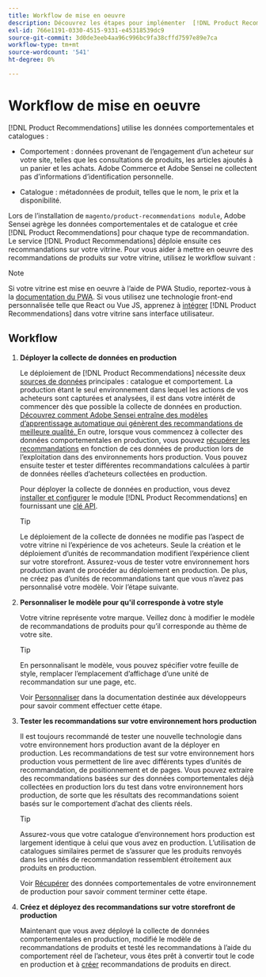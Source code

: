 ```yaml
---
title: Workflow de mise en oeuvre
description: Découvrez les étapes pour implémenter  [!DNL Product Recommendations] avec succès sur votre storefront.
exl-id: 766e1191-0330-4515-9331-e45318539dc9
source-git-commit: 3d0de3eeb4aa96c996bc9fa38cffd7597e89e7ca
workflow-type: tm+mt
source-wordcount: '541'
ht-degree: 0%

---
```


# Workflow de mise en oeuvre

[!DNL Product Recommendations] utilise les données comportementales et catalogues :

- Comportement : données provenant de l’engagement d’un acheteur sur votre site, telles que les consultations de produits, les articles ajoutés à un panier et les achats. Adobe Commerce et Adobe Sensei ne collectent pas d’informations d’identification personnelle.

- Catalogue : métadonnées de produit, telles que le nom, le prix et la disponibilité.

Lors de l’installation de `magento/product-recommendations module`, Adobe Sensei agrège les données comportementales et de catalogue et crée [!DNL Product Recommendations] pour chaque type de recommandation. Le service [!DNL Product Recommendations] déploie ensuite ces recommandations sur votre vitrine. Pour vous aider à mettre en oeuvre des recommandations de produits sur votre vitrine, utilisez le workflow suivant :

>[!NOTE]
>
> Si votre vitrine est mise en oeuvre à l’aide de PWA Studio, reportez-vous à la [documentation du PWA](https://developer.adobe.com/commerce/pwa-studio/integrations/product-recommendations/). Si vous utilisez une technologie front-end personnalisée telle que React ou Vue JS, apprenez à [intégrer](headless.md) [!DNL Product Recommendations] dans votre vitrine sans interface utilisateur.

## Workflow

1. **Déployer la collecte de données en production**

   Le déploiement de [!DNL Product Recommendations] nécessite deux [sources de données](type.md) principales : catalogue et comportement. La production étant le seul environnement dans lequel les actions de vos acheteurs sont capturées et analysées, il est dans votre intérêt de commencer dès que possible la collecte de données en production. [ Découvrez comment Adobe Sensei entraîne des modèles d’apprentissage automatique qui génèrent des recommandations de meilleure qualité. ](behavioral-data.md) En outre, lorsque vous commencez à collecter des données comportementales en production, vous pouvez [récupérer les recommandations](verify.md) en fonction de ces données de production lors de l’exploitation dans des environnements hors production. Vous pouvez ensuite tester et tester différentes recommandations calculées à partir de données réelles d’acheteurs collectées en production.

   Pour déployer la collecte de données en production, vous devez [installer et configurer](install-configure.md) le module [!DNL Product Recommendations] en fournissant une [clé API](https://experienceleague.adobe.com/docs/commerce-merchant-services/user-guides/integration-services/saas.html).

   >[!TIP]
   >
   > Le déploiement de la collecte de données ne modifie pas l’aspect de votre vitrine ni l’expérience de vos acheteurs. Seule la création et le déploiement d’unités de recommandation modifient l’expérience client sur votre storefront. Assurez-vous de tester votre environnement hors production avant de procéder au déploiement en production. De plus, ne créez pas d’unités de recommandations tant que vous n’avez pas personnalisé votre modèle. Voir l’étape suivante.

1. **Personnaliser le modèle pour qu&#39;il corresponde à votre style**

   Votre vitrine représente votre marque. Veillez donc à modifier le modèle de recommandations de produits pour qu’il corresponde au thème de votre site.

   >[!TIP]
   >
   > En personnalisant le modèle, vous pouvez spécifier votre feuille de style, remplacer l’emplacement d’affichage d’une unité de recommandation sur une page, etc.

   Voir [Personnaliser](https://experienceleague.adobe.com/docs/commerce-merchant-services/product-recommendations/developer/customize.html) dans la documentation destinée aux développeurs pour savoir comment effectuer cette étape.

1. **Tester les recommandations sur votre environnement hors production**

   Il est toujours recommandé de tester une nouvelle technologie dans votre environnement hors production avant de la déployer en production. Les recommandations de test sur votre environnement hors production vous permettent de lire avec différents types d’unités de recommandation, de positionnement et de pages. Vous pouvez extraire des recommandations basées sur des données comportementales déjà collectées en production lors du test dans votre environnement hors production, de sorte que les résultats des recommandations soient basés sur le comportement d’achat des clients réels.

   >[!TIP]
   >
   > Assurez-vous que votre catalogue d’environnement hors production est largement identique à celui que vous avez en production. L’utilisation de catalogues similaires permet de s’assurer que les produits renvoyés dans les unités de recommandation ressemblent étroitement aux produits en production.

   Voir [Récupérer](staging-environment.md) des données comportementales de votre environnement de production pour savoir comment terminer cette étape.

1. **Créez et déployez des recommandations sur votre storefront de production**

   Maintenant que vous avez déployé la collecte de données comportementales en production, modifié le modèle de recommandations de produits et testé les recommandations à l’aide du comportement réel de l’acheteur, vous êtes prêt à convertir tout le code en production et à [créer](create.md) recommandations de produits en direct.
